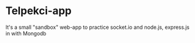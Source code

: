 # Telpekci-app
It's a small "sandbox" web-app to practice socket.io and node.js, express.js in with Mongodb
